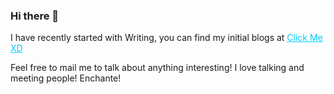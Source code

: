 ### Hi there 👋


I have recently started with Writing, you can find my initial blogs at <a style="color:#02ccff" href="https://jaihonikhil.medium.com/">Click Me XD</a>  

Feel free to mail me to talk about anything interesting! I love talking and meeting people! Enchante!


<!--
**jaihonikhil/jaihonikhil** is a ✨ _special_ ✨ repository because its `README.md` (this file) appears on your GitHub profile.

Here are some ideas to get you started:

- 🔭 I’m currently working on ...
- 🌱 I’m currently learning ...
- 👯 I’m looking to collaborate on ...
- 🤔 I’m looking for help with ...
- 💬 Ask me about ...
- 📫 How to reach me: ...
- 😄 Pronouns: ...
- ⚡ Fun fact: ...


**😇 <b>My FUNNY Cool Github Stats</b>:**
<br>
<p align = "center">
  <a href="https://github.com/jaihonikhil">
    <img src = "https://github-readme-stats.vercel.app/api?username=jaihonikhil&show_icons=true&theme=radical&line_height=27&include_all_commits=false">
  </a>
  <a href="https://github.com/bislara">
    <img src = "https://github-readme-stats.vercel.app/api/top-langs/?username=jaihonikhil&theme=radical&hide=jupyter%20notebook&layout=compact&langs_count=8">
  </a>
</p>
-->
